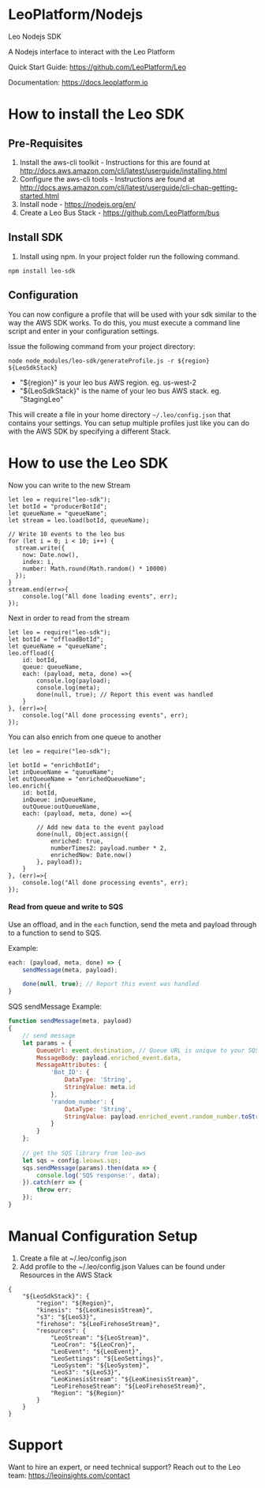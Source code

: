 LeoPlatform/Nodejs
===================

Leo Nodejs SDK

A Nodejs interface to interact with the Leo Platform

Quick Start Guide: https://github.com/LeoPlatform/Leo

Documentation: https://docs.leoplatform.io

How to install the Leo SDK
===================================

Pre-Requisites
--------------
1. Install the aws-cli toolkit - Instructions for this are found at http://docs.aws.amazon.com/cli/latest/userguide/installing.html
2. Configure the aws-cli tools - Instructions are found at http://docs.aws.amazon.com/cli/latest/userguide/cli-chap-getting-started.html
3. Install node - https://nodejs.org/en/
4. Create a Leo Bus Stack - https://github.com/LeoPlatform/bus

Install SDK
-----------
1. Install using npm.  In your project folder run the following command.

```
npm install leo-sdk
```

Configuration
-------------

You can now configure a profile that will be used with your sdk similar to the way the AWS SDK works.  To do this, you must execute a command line script and enter in your configuration settings.

Issue the following command from your project directory:

```
node node_modules/leo-sdk/generateProfile.js -r ${region} ${LeoSdkStack}
```

* "${region}" is your leo bus AWS region. eg. us-west-2
* "${LeoSdkStack}" is the name of your leo bus AWS stack. eg. "StagingLeo"

This will create a file in your home directory `~/.leo/config.json` that contains your settings.  You can setup multiple profiles just like you can do with the AWS SDK by specifying a different Stack.  


How to use the Leo SDK
===================================

Now you can write to the new Stream

```
let leo = require("leo-sdk");
let botId = "producerBotId";
let queueName = "queueName";
let stream = leo.load(botId, queueName);

// Write 10 events to the leo bus
for (let i = 0; i < 10; i++) {
  stream.write({
    now: Date.now(),
    index: i,
    number: Math.round(Math.random() * 10000)
  });
}
stream.end(err=>{
    console.log("All done loading events", err);
});
```

Next in order to read from the stream

```
let leo = require("leo-sdk");
let botId = "offloadBotId";
let queueName = "queueName";
leo.offload({
    id: botId,
    queue: queueName,
    each: (payload, meta, done) =>{
        console.log(payload);
        console.log(meta);
        done(null, true); // Report this event was handled
    }
}, (err)=>{
    console.log("All done processing events", err);
});
```


You can also enrich from one queue to another 

```
let leo = require("leo-sdk");

let botId = "enrichBotId";
let inQueueName = "queueName";
let outQueueName = "enrichedQueueName";
leo.enrich({
    id: botId,
    inQueue: inQueueName,
    outQueue:outQueueName,
    each: (payload, meta, done) =>{

        // Add new data to the event payload
        done(null, Object.assign({
            enriched: true,
            numberTimes2: payload.number * 2,
            enrichedNow: Date.now()
        }, payload));
    }
}, (err)=>{
    console.log("All done processing events", err);
});
```

#### Read from queue and write to SQS
Use an offload, and in the `each` function, send the meta and payload through to a function to send to SQS.

Example:
```javascript
each: (payload, meta, done) => {
    sendMessage(meta, payload);

    done(null, true); // Report this event was handled
}
```

SQS sendMessage Example:
```javascript
function sendMessage(meta, payload)
{
    // send message
    let params = {
        QueueUrl: event.destination, // Queue URL is unique to your SQS queue.
        MessageBody: payload.enriched_event.data,
        MessageAttributes: {
            'Bot_ID': {
                DataType: 'String',
                StringValue: meta.id
            },
            'random_number': {
                DataType: 'String',
                StringValue: payload.enriched_event.random_number.toString()
            }
        }
    };
    
    // get the SQS library from leo-aws
    let sqs = config.leoaws.sqs;
    sqs.sendMessage(params).then(data => {
        console.log('SQS response:', data);
    }).catch(err => {
        throw err;
    });
}
```

Manual Configuration Setup
===================================

1. Create a file at ~/.leo/config.json
2. Add profile to the ~/.leo/config.json
    Values can be found under Resources in the AWS Stack

```
{
    "${LeoSdkStack}": {
        "region": "${Region}",
        "kinesis": "${LeoKinesisStream}",
        "s3": "${LeoS3}",
        "firehose": "${LeoFirehoseStream}",
        "resources": {
            "LeoStream": "${LeoStream}",
            "LeoCron": "${LeoCron}",
            "LeoEvent": "${LeoEvent}",
            "LeoSettings": "${LeoSettings}",
            "LeoSystem": "${LeoSystem}",
            "LeoS3": "${LeoS3}",
            "LeoKinesisStream": "${LeoKinesisStream}",
            "LeoFirehoseStream": "${LeoFirehoseStream}",
            "Region": "${Region}"
        }
    }
}
```

# Support
Want to hire an expert, or need technical support? Reach out to the Leo team: https://leoinsights.com/contact

